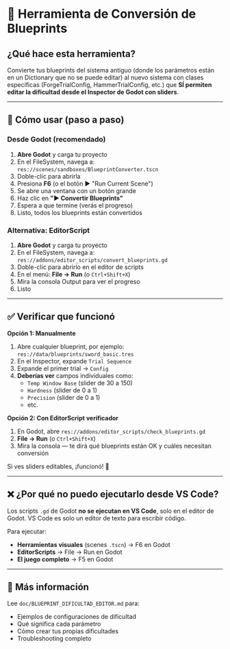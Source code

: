 # 🔧 Herramienta de Conversión de Blueprints

## ¿Qué hace esta herramienta?

Convierte tus blueprints del sistema antiguo (donde los parámetros están en un Dictionary que no se puede editar) al nuevo sistema con clases específicas (ForgeTrialConfig, HammerTrialConfig, etc.) que **SÍ permiten editar la dificultad desde el Inspector de Godot con sliders**.

---

## 🚀 Cómo usar (paso a paso)

### Desde Godot (recomendado)

1. **Abre Godot** y carga tu proyecto
2. En el FileSystem, navega a: `res://scenes/sandboxes/BlueprintConverter.tscn`
3. Doble-clic para abrirla
4. Presiona **F6** (o el botón ▶ "Run Current Scene")
5. Se abre una ventana con un botón grande
6. Haz clic en **"▶ Convertir Blueprints"**
7. Espera a que termine (verás el progreso)
8. Listo, todos los blueprints están convertidos

### Alternativa: EditorScript

1. **Abre Godot** y carga tu proyecto
2. En el FileSystem, navega a: `res://addons/editor_scripts/convert_blueprints.gd`
3. Doble-clic para abrirlo en el editor de scripts
4. En el menú: **File → Run** (o `Ctrl+Shift+X`)
5. Mira la consola Output para ver el progreso
6. Listo

---

## ✅ Verificar que funcionó

**Opción 1: Manualmente**
1. Abre cualquier blueprint, por ejemplo: `res://data/blueprints/sword_basic.tres`
2. En el Inspector, expande `Trial Sequence`
3. Expande el primer trial → `Config`
4. **Deberías ver** campos individuales como:
   - `Temp Window Base` (slider de 30 a 150)
   - `Hardness` (slider de 0 a 1)
   - `Precision` (slider de 0 a 1)
   - etc.

**Opción 2: Con EditorScript verificador**
1. En Godot, abre `res://addons/editor_scripts/check_blueprints.gd`
2. **File → Run** (o `Ctrl+Shift+X`)
3. Mira la consola — te dirá qué blueprints están OK y cuáles necesitan conversión

Si ves sliders editables, ¡funcionó! 🎉

---

## ❌ ¿Por qué no puedo ejecutarlo desde VS Code?

Los scripts `.gd` de Godot **no se ejecutan en VS Code**, solo en el editor de Godot. VS Code es solo un editor de texto para escribir código.

Para ejecutar:
- **Herramientas visuales** (scenes `.tscn`) → F6 en Godot
- **EditorScripts** → File → Run en Godot
- **El juego completo** → F5 en Godot

---

## 📖 Más información

Lee `doc/BLUEPRINT_DIFICULTAD_EDITOR.md` para:
- Ejemplos de configuraciones de dificultad
- Qué significa cada parámetro
- Cómo crear tus propias dificultades
- Troubleshooting completo
